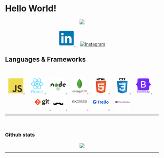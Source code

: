 # Hello World!
<p align="center">
  <img src="https://media.giphy.com/media/1C8bHHJturSx2/giphy.gif" width="200px">
  <br><br>
<a href="https://www.linkedin.com/in/victor-monteiro2/" target="_blank"> <img src="https://raw.githubusercontent.com/devicons/devicon/master/icons/linkedin/linkedin-original.svg" alt="linkedIn icon" width="50" heigth="50"/> </a>&nbsp; &nbsp;
  <a href="https://www.instagram.com/victormonteiro.1993/"><img src="https://github.com/Quadrified/Quadrified/blob/master/assets/social_media_svgs/instagram-round.svg" width="35px" alt="Instagram"></a>
</p>

## Languages & Frameworks

<br>
<p align="center"> 
  <a href="https://developer.mozilla.org/en-US/docs/Web/JavaScript" target="_blank"> <img src="https://raw.githubusercontent.com/devicons/devicon/master/icons/javascript/javascript-original.svg" alt="javascript" width="50" height="50"/> </a>&nbsp; &nbsp;
<a href="https://reactjs.org/" target="_blank"> <img src="https://raw.githubusercontent.com/devicons/devicon/master/icons/react/react-original-wordmark.svg" alt="react" width="50" height="50"/> </a>&nbsp; &nbsp;
  <a href="https://nodejs.org" target="_blank"> <img src="https://raw.githubusercontent.com/devicons/devicon/master/icons/nodejs/nodejs-original-wordmark.svg" alt="nodejs" width="50" height="50"/> </a>&nbsp; &nbsp;
 <a href="https://www.mongodb.com/" target="_blank"> <img src="https://raw.githubusercontent.com/devicons/devicon/master/icons/mongodb/mongodb-original-wordmark.svg" alt="mongodb" width="50" height="50"/> </a> &nbsp; &nbsp;
 <a href="https://www.w3.org/html/" target="_blank"> <img src="https://raw.githubusercontent.com/devicons/devicon/master/icons/html5/html5-original-wordmark.svg" alt="html5" width="50" height="50"/> </a>  &nbsp; &nbsp;
  <a href="https://www.w3schools.com/css/" target="_blank"> <img src="https://raw.githubusercontent.com/devicons/devicon/master/icons/css3/css3-original-wordmark.svg" alt="css3" width="50" height="50"/> </a>&nbsp; &nbsp;
  <a href="https://getbootstrap.com" target="_blank"> <img src="https://raw.githubusercontent.com/devicons/devicon/master/icons/bootstrap/bootstrap-plain-wordmark.svg" alt="bootstrap" width="50" height="50"/> </a>&nbsp; &nbsp;
   <a href="https://git-scm.com/" target="_blank"> <img src="https://raw.githubusercontent.com/devicons/devicon/master/icons/git/git-original-wordmark.svg" alt="git" width="50" height="50"/> </a> 
   <a href="handlebarsjs.com" target="_blank"> <img src="https://raw.githubusercontent.com/devicons/devicon/master/icons/handlebars/handlebars-original-wordmark.svg" alt="hbs" width="50" height="50"/> </a> &nbsp; &nbsp;
   <a href="https://expressjs.com/" target="_blank"> <img src="https://raw.githubusercontent.com/devicons/devicon/master/icons/express/express-original-wordmark.svg" alt="express" width="50" height="50"/> </a>&nbsp; &nbsp;
  <a href="https://trello.com/" target="_blank"> <img src="https://raw.githubusercontent.com/devicons/devicon/master/icons/trello/trello-plain-wordmark.svg" alt="trello" width="50" height="50"/> </a>&nbsp; &nbsp;
    <a href="https://visualstudio.microsoft.com" target="_blank"> <img src="https://raw.githubusercontent.com/devicons/devicon/master/icons/visualstudio/visualstudio-plain-wordmark.svg" alt="visual Studio" width="50" height="50"/> </a></p>
<hr>
<br>

### Github stats
<p align="center">
<img align="center" src="https://github-readme-stats.vercel.app/api?username=victormonteiro2&show_icons=true&theme=vue"/>
<p>
<hr>
<br>
